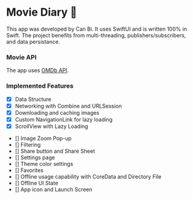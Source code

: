 # Movie Diary 🚀
This app was developed by Can Bi. It uses SwiftUI and is written 100% in Swift. The project benefits from multi-threading, publishers/subscribers, and data persistance.

### Movie API
The app uses [OMDb API](http://omdbapi.com/). 

### Implemented Features
- [x]  Data Structure
- [x]  Networking with Combine and URLSession
- [x]  Downloading and caching images
- [x]  Custom NavigationLink for lazy loading
- [x]  ScrollView with Lazy Loading
- []  Image Zoom Pop-up
- []  Filtering
- []  Share button and Share Sheet
- []  Settings page
- []  Theme color settings
- []  Favorites
- []  Offline usage capability with CoreData and Directory File
- []  Offline UI State
- []  App icon and Launch Screen
